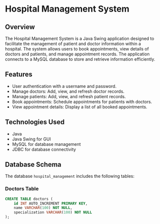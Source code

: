 # Hospital Management System

## Overview

The Hospital Management System is a Java Swing application designed to facilitate the management of patient and doctor information within a hospital. The system allows users to book appointments, view details of doctors and patients, and manage appointment records. The application connects to a MySQL database to store and retrieve information efficiently.

## Features

- User authentication with a username and password.
- Manage doctors: Add, view, and refresh doctor records.
- Manage patients: Add, view, and refresh patient records.
- Book appointments: Schedule appointments for patients with doctors.
- View appointment details: Display a list of all booked appointments.

## Technologies Used

- Java
- Java Swing for GUI
- MySQL for database management
- JDBC for database connectivity

## Database Schema

The database `hospital_management` includes the following tables:

### Doctors Table

```sql
CREATE TABLE doctors (
    id INT AUTO_INCREMENT PRIMARY KEY,
    name VARCHAR(100) NOT NULL,
    specialization VARCHAR(100) NOT NULL
);
